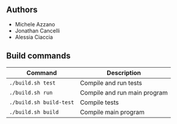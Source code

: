 ## Authors
- Michele Azzano
- Jonathan Cancelli
- Alessia Ciaccia

## Build commands

| Command               | Description                  |
|-----------------------|------------------------------|
|`./build.sh test`      | Compile and run tests        |
|`./build.sh run`       | Compile and run main program |
|`./build.sh build-test`| Compile tests                |
|`./build.sh build`     | Compile main program         |